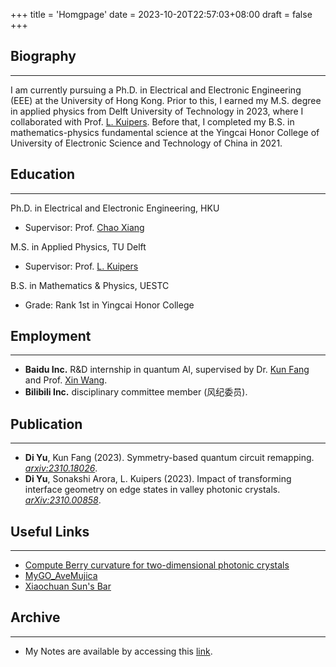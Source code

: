 +++
title = 'Homgpage'
date = 2023-10-20T22:57:03+08:00
draft = false
+++

## Biography
---
I am currently pursuing a Ph.D. in Electrical and Electronic Engineering (EEE) at the University of Hong Kong. Prior to this, I earned my M.S. degree in applied physics from Delft University of Technology in 2023, where I collaborated with Prof. [L. Kuipers](https://kuiperslab.tudelft.nl/). Before that, I completed my B.S. in mathematics-physics fundamental science at the Yingcai Honor College of University of Electronic Science and Technology of China in 2021.

## Education
---
Ph.D. in Electrical and Electronic Engineering, HKU
+ Supervisor: Prof. [Chao Xiang](https://chao-xiang.github.io/)

M.S. in Applied Physics, TU Delft
+ Supervisor: Prof. [L. Kuipers](https://kuiperslab.tudelft.nl/)

B.S. in Mathematics & Physics, UESTC
+ Grade: Rank 1st in Yingcai Honor College

## Employment
---
+ **Baidu Inc.** R&D internship in quantum AI, supervised by Dr. [Kun Fang](https://scholar.google.com/citations?user=YlfYNwcAAAAJ&hl=en&inst=6173373803492361994&oi=ao) and Prof. [Xin Wang](https://www.xinwang.info/).
+ **Bilibili Inc.** disciplinary committee member (风纪委员).

## Publication
---
+ **Di Yu**, Kun Fang (2023). Symmetry-based quantum circuit remapping. [*arxiv:2310.18026*](https://arxiv.org/abs/2310.18026).
+ **Di Yu**, Sonakshi Arora, L. Kuipers (2023). Impact of transforming interface geometry on edge states in valley photonic crystals. [*arXiv:2310.00858*](https://arxiv.org/abs/2310.00858).

<!-- ## Patents
---
+ Kun Fang, **Di Yu** (2023). Quantum circuit mapping method, apparatus, and electronic device. [*BO230913IQC1*](patent_link)
+ Kun Fang, **Di Yu** (2023). Quantum circuit mapping method, apparatus, and electronic device. [*BO230907IQC3*](patent_link)
+ Kun Fang, **Di Yu** (2023). Quantum circuit mapping method, apparatus, and electronic device. [*BO230828IQC3*](patent_link) -->

## Useful Links
---
+ [Compute Berry curvature for two-dimensional photonic crystals](https://github.com/nagato-D/Berry-curvature-for-photonic-crystals/releases/tag/v2.0.0)
+ [MyGO_AveMujica](https://space.bilibili.com/1459104794?spm_id_from=333.337.0.0)
+ [Xiaochuan Sun's Bar](https://tieba.baidu.com/f?kw=%E5%AD%99%E7%AC%91%E5%B7%9D&ie=utf-8)

## Archive
---
+ My Notes are available by accessing this [link](https://nagato-D.github.io/Notes/).
